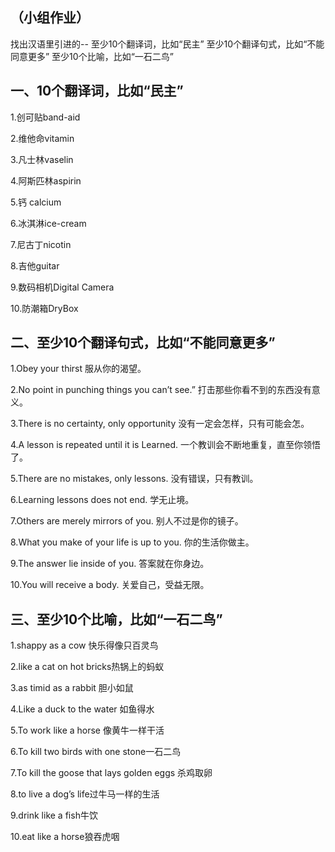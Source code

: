 ## （小组作业）
找出汉语⾥引进的--
至少10个翻译词，比如“民主”
至少10个翻译句式，比如“不能同意更多”
至少10个比喻，比如“⼀⽯⼆鸟”


## 一、10个翻译词，比如“民主”

1.创可贴band-aid

2.维他命vitamin

3.凡士林vaselin

4.阿斯匹林aspirin

5.钙 calcium

6.冰淇淋ice-cream

7.尼古丁nicotin

8.吉他guitar

9.数码相机Digital Camera

10.防潮箱DryBox


## 二、至少10个翻译句式，比如“不能同意更多”


1.Obey your thirst
  服从你的渴望。

2.No point in punching things you can’t see.”
  打击那些你看不到的东西没有意义。 

3.There is no certainty, only opportunity 
  没有一定会怎样，只有可能会怎。

4.A lesson is repeated until it is Learned. 
  一个教训会不断地重复，直至你领悟了。

5.There are no mistakes, only lessons. 
  没有错误，只有教训。

6.Learning lessons does not end. 
  学无止境。

7.Others are merely mirrors of you. 
  别人不过是你的镜子。

8.What you make of your life is up to you. 
  你的生活你做主。

9.The answer lie inside of you. 
  答案就在你身边。

10.You will receive a body. 
   关爱自己，受益无限。



## 三、至少10个比喻，比如“⼀⽯⼆鸟”


1.shappy as a cow 快乐得像只百灵鸟

2.like a cat on hot bricks热锅上的蚂蚁

3.as timid as a rabbit 胆小如鼠

4.Like a duck to the water 如鱼得水

5.To work like a horse 像黄牛一样干活

6.To kill two birds with one stone一石二鸟

7.To kill the goose that lays golden eggs 杀鸡取卵
 
8.to live a dog’s life过牛马一样的生活

9.drink like a fish牛饮

10.eat like a horse狼吞虎咽
